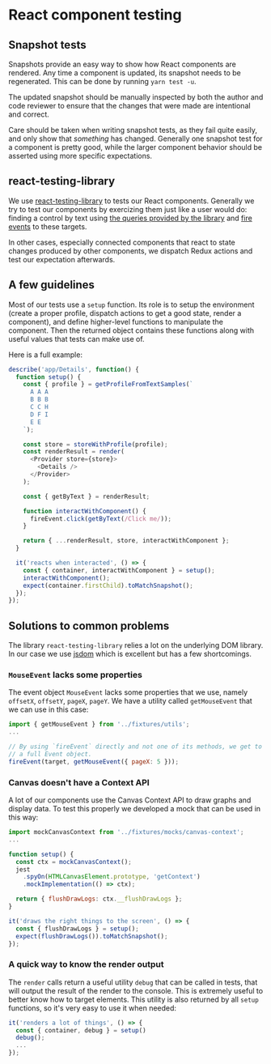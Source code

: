 # React component testing

## Snapshot tests

Snapshots provide an easy way to show how React components are rendered. Any
time a component is updated, its snapshot needs to be regenerated. This can be
done by running `yarn test -u`.

The updated snapshot should be manually inspected by both the author and code
reviewer to ensure that the changes that were made are intentional and correct.

Care should be taken when writing snapshot tests, as they fail quite easily, and
only show that *something* has changed. Generally one snapshot test for a
component is pretty good, while the larger component behavior should be asserted
using more specific expectations.

## react-testing-library

We use [react-testing-library](https://github.com/kentcdodds/react-testing-library)
to tests our React components. Generally we try to test our components by
exercizing them just like a user would do: finding a control by text using [the
queries provided by the library](https://testing-library.com/docs/api-queries)
and [fire events](https://testing-library.com/docs/api-events) to these targets.

In other cases, especially connected components that react to state changes
produced by other components, we dispatch Redux actions and test our
expectation afterwards.

## A few guidelines

Most of our tests use a `setup` function. Its role is to setup the environment
(create a proper profile, dispatch actions to get a good state, render a
component), and define higher-level functions to manipulate the component. Then
the returned object contains these functions along with useful values that tests
can make use of.

Here is a full example:
```js
describe('app/Details', function() {
  function setup() {
    const { profile } = getProfileFromTextSamples(`
      A A A
      B B B
      C C H
      D F I
      E E
    `);

    const store = storeWithProfile(profile);
    const renderResult = render(
      <Provider store={store}>
        <Details />
      </Provider>
    );

    const { getByText } = renderResult;

    function interactWithComponent() {
      fireEvent.click(getByText(/Click me/));
    }

    return { ...renderResult, store, interactWithComponent };
  }

  it('reacts when interacted', () => {
    const { container, interactWithComponent } = setup();
    interactWithComponent();
    expect(container.firstChild).toMatchSnapshot();
  });
});
```

## Solutions to common problems

The library `react-testing-library` relies a lot on the underlying DOM library.
In our case we use [jsdom](https://github.com/jsdom/jsdom) which is excellent
but has a few shortcomings.

### `MouseEvent` lacks some properties
The event object `MouseEvent` lacks some properties that we use, namely `offsetX`,
`offsetY`, `pageX`, `pageY`. We have a utility called `getMouseEvent` that we
can use in this case:
```js
import { getMouseEvent } from '../fixtures/utils';
...

// By using `fireEvent` directly and not one of its methods, we get to pass
// a full Event object.
fireEvent(target, getMouseEvent({ pageX: 5 }));
```

### Canvas doesn't have a Context API
A lot of our components use the Canvas Context API to draw graphs and display
data. To test this properly we developed a mock that can be used in this way:
```js
import mockCanvasContext from '../fixtures/mocks/canvas-context';
...

function setup() {
  const ctx = mockCanvasContext();
  jest
    .spyOn(HTMLCanvasElement.prototype, 'getContext')
    .mockImplementation(() => ctx);

  return { flushDrawLogs: ctx.__flushDrawLogs };
}

it('draws the right things to the screen', () => {
  const { flushDrawLogs } = setup();
  expect(flushDrawLogs()).toMatchSnapshot();
});
```

### A quick way to know the render output

The `render` calls return a useful utility `debug` that can be called in tests,
that will output the result of the render to the console. This is extremely
useful to better know how to target elements. This utility is also returned by
all `setup` functions, so it's very easy to use it when needed:
```js
it('renders a lot of things', () => {
  const { container, debug } = setup()
  debug();
  ...
});
```

